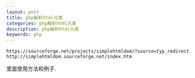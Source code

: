 ```yaml
---
layout: post
title: php解析html元素
categories: php解析html元素
description: php解析html元素
keywords: php
---
```



```
https://sourceforge.net/projects/simplehtmldom/?source=typ_redirect
http://simplehtmldom.sourceforge.net/index.htm
```

里面使用方法和例子. 

